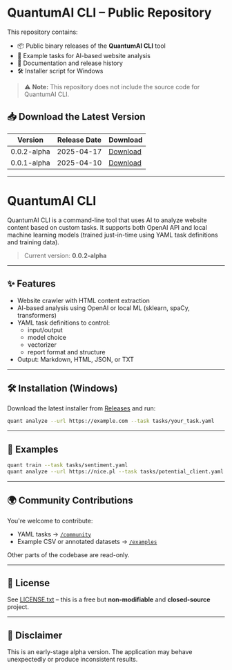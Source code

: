 # QuantumAI CLI – Public Repository

This repository contains:

- 📦 Public binary releases of the **QuantumAI CLI** tool
- 🧠 Example tasks for AI-based website analysis
- 📜 Documentation and release history
- 🛠 Installer script for Windows

> ⚠️ **Note:** This repository does not include the source code for QuantumAI CLI.

## 📥 Download the Latest Version

| Version       | Release Date | Download |
|---------------|--------------|----------|
| 0.0.2-alpha   | 2025-04-17   | [Download](https://github.com/pietia28/quantumai-public/releases/tag/0.0.2-alpha)
| 0.0.1-alpha   | 2025-04-10   | [Download](https://github.com/pietia28/quantumai-public/releases/tag/0.0.1-alpha)

---

# QuantumAI CLI

QuantumAI CLI is a command-line tool that uses AI to analyze website content based on custom tasks.
It supports both OpenAI API and local machine learning models (trained just-in-time using YAML task definitions and training data).

> Current version: **0.0.2-alpha**

---

## ✨ Features

- Website crawler with HTML content extraction
- AI-based analysis using OpenAI or local ML (sklearn, spaCy, transformers)
- YAML task definitions to control:
  - input/output
  - model choice
  - vectorizer
  - report format and structure
- Output: Markdown, HTML, JSON, or TXT

---

## 🛠 Installation (Windows)

Download the latest installer from [Releases](https://github.com/pietia28/quantumai-public/releases) and run:

```bash
quant analyze --url https://example.com --task tasks/your_task.yaml
```

---

## 🧪 Examples

```bash
quant train --task tasks/sentiment.yaml
quant analyze --url https://nice.pl --task tasks/potential_client.yaml --result-format markdown
```

---

## 🌍 Community Contributions

You're welcome to contribute:

- YAML tasks → [`/community`](./community/)
- Example CSV or annotated datasets → [`/examples`](./examples/)

Other parts of the codebase are read-only.

---

## 📄 License

See [LICENSE.txt](./LICENSE.txt) – this is a free but **non-modifiable** and **closed-source** project.

---

## 🚧 Disclaimer

This is an early-stage alpha version. The application may behave unexpectedly or produce inconsistent results.